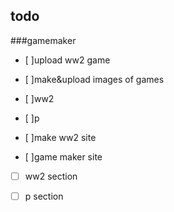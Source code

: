 ## todo

###gamemaker

 * [ ]upload ww2 game
 
 * [ ]make&upload images of games
 
  * [ ]ww2
 
  * [ ]p
 
 * [ ]make ww2 site
 
 * [ ]game maker site
 
 * [ ] ww2 section
 
 * [ ] p section
